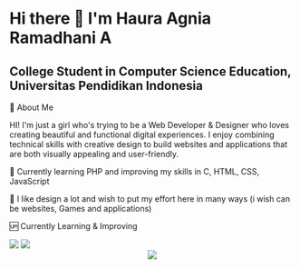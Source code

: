 # Hi there 👋 I'm Haura Agnia Ramadhani A
## College Student in Computer Science Education, Universitas Pendidikan Indonesia

<!--
**Haurarawr7/Haurarawr7** is a ✨ _special_ ✨ repository because its `README.md` (this file) appears on your GitHub profile.

Here are some ideas to get you started:

- 🌱 I’m currently learning PHP and still trying be good other lagguage like C, HTML, CSS, Javascript
also i like design a lot so i wish i can put my effort to here with many way (ussely in website and aplication)
- 👯 I’m looking to collaborate on ...
- 🤔 I’m looking for help with ...
- 💬 Ask me about ...
- 📫 How to reach me: ...
- 😄 Pronouns: ...
- ⚡ Fun fact: ...
-->

🌸 About Me

HI! I'm just a girl who's trying to be a Web Developer & Designer who loves creating beautiful and functional digital experiences. I enjoy combining technical skills with creative design to build websites and applications that are both visually appealing and user-friendly.

🌱 Currently learning PHP and improving my skills in C, HTML, CSS, JavaScript

🎨 I like design a lot and wish to put my effort here in many ways (i wish can be websites, Games and applications)

🆙 Currently Learning & Improving

<!-- Menggunakan tema bawaan yang sudah hijau -->
<!-- GitHub Stats -->
<div align="left">
<img src="https://github-readme-stats.vercel.app/api?username=haurarawr7&show_icons=true&theme=chartreuse-dark&locale=en"/>
<img src="https://github-readme-stats.vercel.app/api/top-langs?username=haurarawr7&show_icons=true&theme=chartreuse-dark&locale=en&layout=compact"/></div>




<!-- Streak Stats -->
<div align="center"><img src="https://github-readme-streak-stats.herokuapp.com/?user=haurarawr7&theme=chartreuse-dark"/></div>
